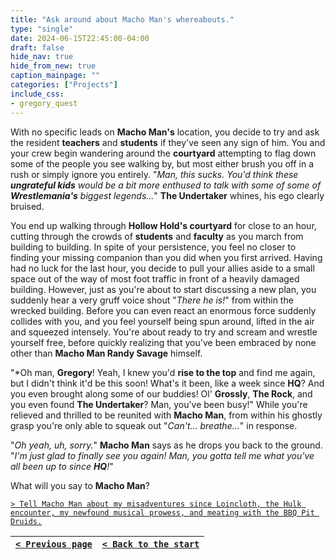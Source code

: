 ```yaml
---
title: "Ask around about Macho Man's whereabouts."
type: "single"
date: 2024-06-15T22:45:00-04:00
draft: false
hide_nav: true
hide_from_new: true
caption_mainpage: ""
categories: ["Projects"]
include_css:
- gregory_quest
---
```


With no specific leads on **Macho Man's** location, you decide to try and ask the resident **teachers** and **students** if they've seen any sign of him. You and your crew begin wandering around the **courtyard** attempting to flag down some of the people you see walking by, but most either brush you off in a rush or simply ignore you entirely. "*Man, this sucks. You'd think these **ungrateful kids** would be a bit more enthused to talk with some of some of **Wrestlemania's** biggest legends...*" **The Undertaker** whines, his ego clearly bruised.

You end up walking through **Hollow Hold's courtyard** for close to an hour, cutting through the crowds of **students** and **faculty** as you march from building to building. In spite of your persistence, you feel no closer to finding your missing companion than you did when you first arrived. Having had no luck for the last hour, you decide to pull your allies aside to a small space out of the way of most foot traffic in front of a heavily damaged building. However, just as you're about to start discussing a new plan, you suddenly hear a very gruff voice shout "*There he is!*" from within the wrecked building. Before you can even react an enormous force suddenly collides with you, and you feel yourself being spun around, lifted in the air and squeezed intensely. You're about ready to try and scream and wrestle yourself free, before quickly realizing that you've been embraced by none other than **Macho Man Randy Savage** himself.

"*Oh man, **Gregory**! Yeah, I knew you'd **rise to the top** and find me again, but I didn't think it'd be this soon! What's it been, like a week since **HQ**? And you even brought along some of our buddies! Ol' **Grossly**, **The Rock**, and you even found **The Undertaker**? Man, you've been busy!" While you're relieved and thrilled to be reunited with **Macho Man**, from within his ghostly grasp you're only able to squeak out "*Can't... breathe...*" in response.

"*Oh yeah, uh, sorry.*" **Macho Man** says as he drops you back to the ground. "*I'm just glad to finally see you again! Man, you gotta tell me what you've all been up to since **HQ**!*"

What will you say to **Macho Man**?

[``> Tell Macho Man about my misadventures since Loincloth, the Hulk encounter, my newfound musical prowess, and meating with the BBQ Pit Druids.``](../126)

|[``< Previous page``](../124)|[``< Back to the start``](../)|
|---|---|